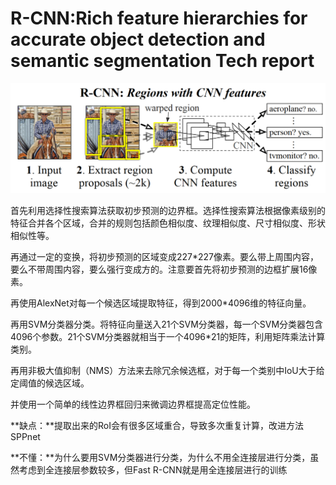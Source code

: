 # R-CNN:Rich feature hierarchies for accurate object detection and semantic segmentation Tech report

![image-20230423185318459.png](image-20230423185318459.png)

首先利用选择性搜索算法获取初步预测的边界框。选择性搜索算法根据像素级别的特征合并各个区域，合并的规则包括颜色相似度、纹理相似度、尺寸相似度、形状相似性等。

再通过一定的变换，将初步预测的区域变成227*227像素。要么带上周围内容，要么不带周围内容，要么强行变成方的。注意要首先将初步预测的边框扩展16像素。

再使用AlexNet对每一个候选区域提取特征，得到2000*4096维的特征向量。

再用SVM分类器分类。将特征向量送入21个SVM分类器，每一个SVM分类器包含4096个参数。21个SVM分类器就相当于一个4096*21的矩阵，利用矩阵乘法计算类别。

再用非极大值抑制（NMS）方法来去除冗余候选框，对于每一个类别中IoU大于给定阈值的候选区域。

并使用一个简单的线性边界框回归来微调边界框提高定位性能。

**缺点：**提取出来的RoI会有很多区域重合，导致多次重复计算，改进方法SPPnet

**不懂：**为什么要用SVM分类器进行分类，为什么不用全连接层进行分类，虽然考虑到全连接层参数较多，但Fast R-CNN就是用全连接层进行的训练